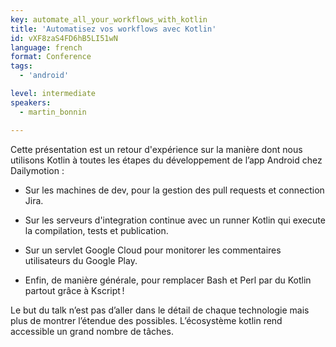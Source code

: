 ```yaml
---
key: automate_all_your_workflows_with_kotlin
title: 'Automatisez vos workflows avec Kotlin'
id: vXF8zaS4FD6hB5LI51wN
language: french
format: Conference
tags:
  - 'android'

level: intermediate
speakers:
  - martin_bonnin

---
```


Cette présentation est un retour d'expérience sur la manière dont nous
utilisons Kotlin à toutes les étapes du développement de l’app Android
chez Dailymotion :

* Sur les machines de dev, pour la gestion des pull requests et
connection Jira.

* Sur les serveurs d'integration continue avec un runner Kotlin qui
execute la compilation, tests et publication.

* Sur un servlet Google Cloud pour monitorer les commentaires
utilisateurs du Google Play.

* Enfin, de manière générale, pour remplacer Bash et Perl par du Kotlin
partout grâce à Kscript !

Le but du talk n’est pas d’aller dans le détail de chaque technologie
mais plus de montrer l’étendue des possibles. L’écosystème kotlin rend
accessible un grand nombre de tâches.